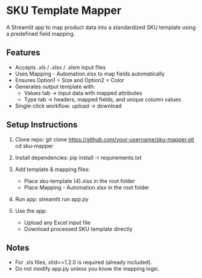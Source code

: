 # SKU Template Mapper

A Streamlit app to map product data into a standardized SKU template using a predefined field mapping.

## Features
- Accepts .xls / .xlsx / .xlsm input files
- Uses Mapping - Automation.xlsx to map fields automatically
- Ensures Option1 = Size and Option2 = Color
- Generates output template with:
  - Values tab → input data with mapped attributes
  - Type tab → headers, mapped fields, and unique column values
- Single-click workflow: upload → download

## Setup Instructions
1. Clone repo:
   git clone https://github.com/your-username/sku-mapper.git
   cd sku-mapper

2. Install dependencies:
   pip install -r requirements.txt

3. Add template & mapping files:
   - Place sku-template (4).xlsx in the root folder
   - Place Mapping - Automation.xlsx in the root folder

4. Run app:
   streamlit run app.py

5. Use the app:
   - Upload any Excel input file
   - Download processed SKU template directly

## Notes
- For .xls files, xlrd==1.2.0 is required (already included).
- Do not modify app.py unless you know the mapping logic.
